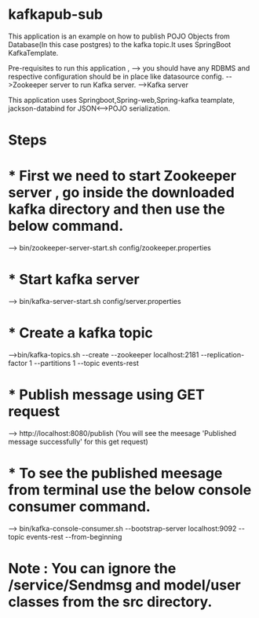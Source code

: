 # kafkapub-sub

This application is an example on how to publish POJO Objects from Database(In this case postgres) to the kafka topic.It uses SpringBoot KafkaTemplate.

Pre-requisites to run this application , 
--> you should have any RDBMS and respective configuration should be in place like datasource config.
-->Zookeeper server to run Kafka server.
-->Kafka server

This application uses Springboot,Spring-web,Spring-kafka teamplate, jackson-databind for JSON<-->POJO serialization.

# Steps

# * First we need to start Zookeeper server , go inside the downloaded kafka directory and then use the below command.

--> bin/zookeeper-server-start.sh config/zookeeper.properties

# * Start kafka server
--> bin/kafka-server-start.sh config/server.properties

# * Create a kafka topic
-->bin/kafka-topics.sh --create --zookeeper localhost:2181 --replication-factor 1 --partitions 1 --topic events-rest

# * Publish message using GET request 
--> http://localhost:8080/publish  (You will see the meesage 'Published message successfully' for this get request)

# * To see the published meesage from terminal use the below console consumer command.
--> bin/kafka-console-consumer.sh --bootstrap-server localhost:9092 --topic events-rest --from-beginning

# Note : You can ignore the /service/Sendmsg and model/user classes from the src directory.




